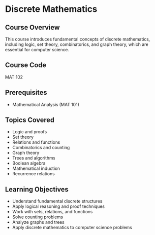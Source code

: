 # Discrete Mathematics

## Course Overview
This course introduces fundamental concepts of discrete mathematics, including logic, set theory, combinatorics, and graph theory, which are essential for computer science.

## Course Code
MAT 102

## Prerequisites
- Mathematical Analysis (MAT 101)

## Topics Covered
- Logic and proofs
- Set theory
- Relations and functions
- Combinatorics and counting
- Graph theory
- Trees and algorithms
- Boolean algebra
- Mathematical induction
- Recurrence relations

## Learning Objectives
- Understand fundamental discrete structures
- Apply logical reasoning and proof techniques
- Work with sets, relations, and functions
- Solve counting problems
- Analyze graphs and trees
- Apply discrete mathematics to computer science problems

